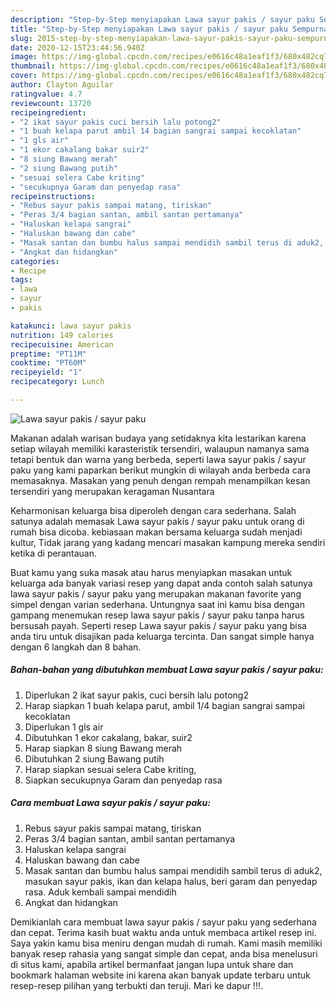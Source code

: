 ```yaml
---
description: "Step-by-Step menyiapakan Lawa sayur pakis / sayur paku Sempurna"
title: "Step-by-Step menyiapakan Lawa sayur pakis / sayur paku Sempurna"
slug: 2015-step-by-step-menyiapakan-lawa-sayur-pakis-sayur-paku-sempurna
date: 2020-12-15T23:44:56.940Z
image: https://img-global.cpcdn.com/recipes/e0616c48a1eaf1f3/680x482cq70/lawa-sayur-pakis-sayur-paku-foto-resep-utama.jpg
thumbnail: https://img-global.cpcdn.com/recipes/e0616c48a1eaf1f3/680x482cq70/lawa-sayur-pakis-sayur-paku-foto-resep-utama.jpg
cover: https://img-global.cpcdn.com/recipes/e0616c48a1eaf1f3/680x482cq70/lawa-sayur-pakis-sayur-paku-foto-resep-utama.jpg
author: Clayton Aguilar
ratingvalue: 4.7
reviewcount: 13720
recipeingredient:
- "2 ikat sayur pakis cuci bersih lalu potong2"
- "1 buah kelapa parut ambil 14 bagian sangrai sampai kecoklatan"
- "1 gls air"
- "1 ekor cakalang bakar suir2"
- "8 siung Bawang merah"
- "2 siung Bawang putih"
- "sesuai selera Cabe kriting"
- "secukupnya Garam dan penyedap rasa"
recipeinstructions:
- "Rebus sayur pakis sampai matang, tiriskan"
- "Peras 3/4 bagian santan, ambil santan pertamanya"
- "Haluskan kelapa sangrai"
- "Haluskan bawang dan cabe"
- "Masak santan dan bumbu halus sampai mendidih sambil terus di aduk2, masukan sayur pakis, ikan dan kelapa halus, beri garam dan penyedap rasa. Aduk kembali sampai mendidih"
- "Angkat dan hidangkan"
categories:
- Recipe
tags:
- lawa
- sayur
- pakis

katakunci: lawa sayur pakis 
nutrition: 149 calories
recipecuisine: American
preptime: "PT11M"
cooktime: "PT60M"
recipeyield: "1"
recipecategory: Lunch

---
```



![Lawa sayur pakis / sayur paku](https://img-global.cpcdn.com/recipes/e0616c48a1eaf1f3/680x482cq70/lawa-sayur-pakis-sayur-paku-foto-resep-utama.jpg)

Makanan adalah warisan budaya yang setidaknya kita lestarikan karena setiap wilayah memiliki karasteristik tersendiri, walaupun namanya sama tetapi bentuk dan warna yang berbeda, seperti lawa sayur pakis / sayur paku yang kami paparkan berikut mungkin di wilayah anda berbeda cara memasaknya. Masakan yang penuh dengan rempah menampilkan kesan tersendiri yang merupakan keragaman Nusantara

Keharmonisan keluarga bisa diperoleh dengan cara sederhana. Salah satunya adalah memasak Lawa sayur pakis / sayur paku untuk orang di rumah bisa dicoba. kebiasaan makan bersama keluarga sudah menjadi kultur, Tidak jarang yang kadang mencari masakan kampung mereka sendiri ketika di perantauan.



Buat kamu yang suka masak atau harus menyiapkan masakan untuk keluarga ada banyak variasi resep yang dapat anda contoh salah satunya lawa sayur pakis / sayur paku yang merupakan makanan favorite yang simpel dengan varian sederhana. Untungnya saat ini kamu bisa dengan gampang menemukan resep lawa sayur pakis / sayur paku tanpa harus bersusah payah.
Seperti resep Lawa sayur pakis / sayur paku yang bisa anda tiru untuk disajikan pada keluarga tercinta. Dan sangat simple hanya dengan 6 langkah dan 8 bahan.


<!--inarticleads1-->

##### Bahan-bahan yang dibutuhkan membuat Lawa sayur pakis / sayur paku:

1. Diperlukan 2 ikat sayur pakis, cuci bersih lalu potong2
1. Harap siapkan 1 buah kelapa parut, ambil 1/4 bagian sangrai sampai kecoklatan
1. Diperlukan 1 gls air
1. Dibutuhkan 1 ekor cakalang, bakar, suir2
1. Harap siapkan 8 siung Bawang merah
1. Dibutuhkan 2 siung Bawang putih
1. Harap siapkan sesuai selera Cabe kriting,
1. Siapkan secukupnya Garam dan penyedap rasa




<!--inarticleads2-->

##### Cara membuat  Lawa sayur pakis / sayur paku:

1. Rebus sayur pakis sampai matang, tiriskan
1. Peras 3/4 bagian santan, ambil santan pertamanya
1. Haluskan kelapa sangrai
1. Haluskan bawang dan cabe
1. Masak santan dan bumbu halus sampai mendidih sambil terus di aduk2, masukan sayur pakis, ikan dan kelapa halus, beri garam dan penyedap rasa. Aduk kembali sampai mendidih
1. Angkat dan hidangkan




Demikianlah cara membuat lawa sayur pakis / sayur paku yang sederhana dan cepat. Terima kasih buat waktu anda untuk membaca artikel resep ini. Saya yakin kamu bisa meniru dengan mudah di rumah. Kami masih memiliki banyak resep rahasia yang sangat simple dan cepat, anda bisa menelusuri di situs kami, apabila artikel bermanfaat jangan lupa untuk share dan bookmark halaman website ini karena akan banyak update terbaru untuk resep-resep pilihan yang terbukti dan teruji. Mari ke dapur !!!. 
